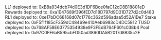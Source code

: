LL1 deployed to: 0xB8a934dcb74d0E3d1DF6Bce0faC12cD8B18801eD
Rewards deployed to: 0xa1E47689f396fED7d18D797d9D31D727d2c0d483
RL1 deployed to: 0xe17bDC68168d07c1776c362d596adaa5d52A1De7
Stake deployed to: 0xF5f1f185cF359dC48469e410Aeb6983cD4DC5812
TUSD deployed to: 0x768AF58E63775354938e9F3FEdB764F601c038b4
Pool deployed to: 0x97C0FE6aB595cbFD50ad3860DA5B2017d8B35c2E
